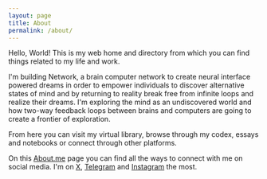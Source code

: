 ```yaml
---
layout: page
title: About
permalink: /about/
---
```


Hello, World! This is my web home and directory from which you can find things related to my life and work.

I'm building Network, a brain computer network to create neural interface powered dreams in order to empower individuals to discover alternative states of mind and by returning to reality break free from infinite loops and realize their dreams. I'm exploring the mind as an undiscovered world and how two-way feedback loops between brains and computers are going to create a frontier of exploration.

From here you can visit my virtual library, browse through my codex, essays and notebooks or connect through other platforms.

On this [About.me](https://about.me/linkdaniel) page you can find all the ways to connect with me on social media. I'm on [X](https://twitter.com/linkxdaniel), [Telegram](https://t.me/linkdaniel) and [Instagram](https://instagram.com/linkxdaniel) the most.

